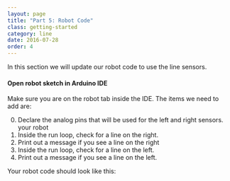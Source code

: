 ```yaml
---
layout: page
title: "Part 5: Robot Code"
class: getting-started
category: line
date: 2016-07-28
order: 4
---
```


In this section we will update our robot code to use the line sensors.

#### Open robot sketch in Arduino IDE

Make sure you are on the robot tab inside the IDE. The items we need to
add are:

0. Declare the analog pins that will be used for the left and right sensors.
your robot
0. Inside the run loop, check for a line on the right.
0. Print out a message if you see a line on the right
0. Inside the run loop, check for a line on the left.
0. Print out a message if you see a line on the left.

Your robot code should look like this:

<script src="https://gist.github.com/dennisburton/0f7a19cd3a60245b9ca23439bd962aa7.js"></script>

